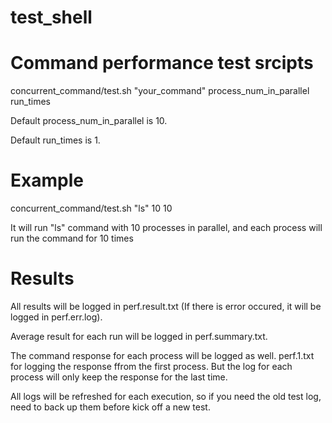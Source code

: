 # test_shell
# Command performance test srcipts

concurrent_command/test.sh "your_command" process_num_in_parallel run_times

Default process_num_in_parallel is 10.

Default run_times is 1.


# Example

concurrent_command/test.sh "ls" 10 10

It will run "ls" command with 10 processes in parallel, and each process will run the command for 10 times


# Results

All results will be logged in perf.result.txt (If there is error occured, it will be logged in perf.err.log).

Average result for each run will be logged in perf.summary.txt.

The command response for each process will be logged as well. 
perf.1.txt for logging the response ffrom the first process.
But the log for each process will only keep the response for the last time.

All logs will be refreshed for each execution, so if you need the old test log, need to back up them before kick off a new test.

